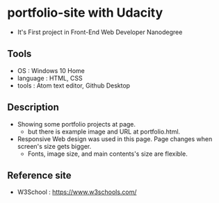 # portfolio-site with Udacity
- It's First project in Front-End Web Developer Nanodegree

## Tools
- OS : Windows 10 Home
- language : HTML, CSS
- tools : Atom text editor, Github Desktop

## Description
- Showing some portfolio projects at page.
  + but there is example image and URL at portfolio.html.
- Responsive Web design was used in this page. Page changes when screen's size gets bigger.
  + Fonts, image size, and main contents's size are flexible.

## Reference site
- W3School : https://www.w3schools.com/
